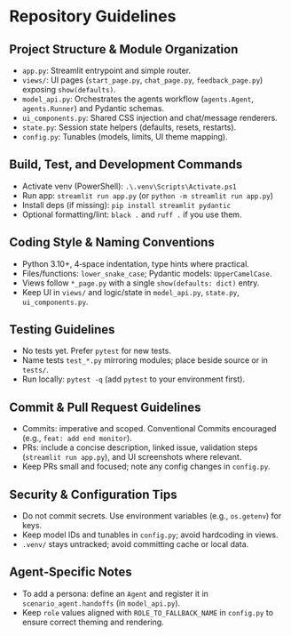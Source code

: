 # Repository Guidelines

## Project Structure & Module Organization
- `app.py`: Streamlit entrypoint and simple router.
- `views/`: UI pages (`start_page.py`, `chat_page.py`, `feedback_page.py`) exposing `show(defaults)`.
- `model_api.py`: Orchestrates the agents workflow (`agents.Agent`, `agents.Runner`) and Pydantic schemas.
- `ui_components.py`: Shared CSS injection and chat/message renderers.
- `state.py`: Session state helpers (defaults, resets, restarts).
- `config.py`: Tunables (models, limits, UI theme mapping).
  

## Build, Test, and Development Commands
- Activate venv (PowerShell): `.\.venv\Scripts\Activate.ps1`
- Run app: `streamlit run app.py` (or `python -m streamlit run app.py`)
- Install deps (if missing): `pip install streamlit pydantic`
- Optional formatting/lint: `black .` and `ruff .` if you use them.

## Coding Style & Naming Conventions
- Python 3.10+, 4‑space indentation, type hints where practical.
- Files/functions: `lower_snake_case`; Pydantic models: `UpperCamelCase`.
- Views follow `*_page.py` with a single `show(defaults: dict)` entry.
- Keep UI in `views/` and logic/state in `model_api.py`, `state.py`, `ui_components.py`.

## Testing Guidelines
- No tests yet. Prefer `pytest` for new tests.
- Name tests `test_*.py` mirroring modules; place beside source or in `tests/`.
- Run locally: `pytest -q` (add `pytest` to your environment first).

## Commit & Pull Request Guidelines
- Commits: imperative and scoped. Conventional Commits encouraged (e.g., `feat: add end monitor`).
- PRs: include a concise description, linked issue, validation steps (`streamlit run app.py`), and UI screenshots where relevant.
- Keep PRs small and focused; note any config changes in `config.py`.

## Security & Configuration Tips
- Do not commit secrets. Use environment variables (e.g., `os.getenv`) for keys.
- Keep model IDs and tunables in `config.py`; avoid hardcoding in views.
- `.venv/` stays untracked; avoid committing cache or local data.

## Agent‑Specific Notes
- To add a persona: define an `Agent` and register it in `scenario_agent.handoffs` (in `model_api.py`).
- Keep `role` values aligned with `ROLE_TO_FALLBACK_NAME` in `config.py` to ensure correct theming and rendering.
